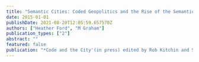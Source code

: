 ```yaml
---
title: "Semantic Cities: Coded Geopolitics and the Rise of the Semantic Web"
date: 2015-01-01
publishDate: 2021-08-20T12:05:59.657570Z
authors: ["Heather Ford", "M Graham"]
publication_types: ["2"]
abstract: ""
featured: false
publication: "*Code and the City'(in press) edited by Rob Kitchin and Sung-Yueh Perng łdots*"
---
```


